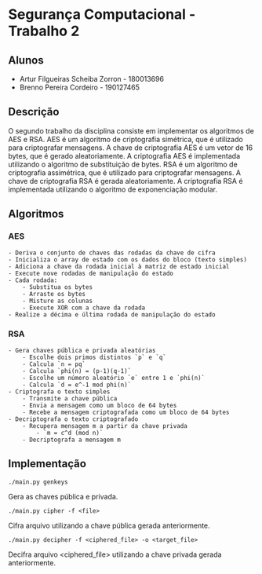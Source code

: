 # Segurança Computacional - Trabalho 2

## Alunos

- Artur Filgueiras Scheiba Zorron - 180013696
- Brenno Pereira Cordeiro - 190127465

## Descrição

O segundo trabalho da disciplina consiste em implementar os algoritmos de AES e RSA. AES é um algoritmo de criptografia simétrica, que é utilizado para criptografar mensagens. A chave de criptografia AES é um vetor de 16 bytes, que é gerado aleatoriamente. A criptografia AES é implementada utilizando o algoritmo de substituição de bytes. RSA é um algoritmo de criptografia assimétrica, que é utilizado para criptografar mensagens. A chave de criptografia RSA é gerada aleatoriamente. A criptografia RSA é implementada utilizando o algoritmo de exponenciação modular.

## Algoritmos

### AES

    - Deriva o conjunto de chaves das rodadas da chave de cifra
    - Inicializa o array de estado com os dados do bloco (texto simples)
    - Adiciona a chave da rodada inicial à matriz de estado inicial
    - Execute nove rodadas de manipulação do estado
    - Cada rodada:
        - Substitua os bytes
        - Arraste os bytes
        - Misture as colunas
        - Execute XOR com a chave da rodada
    - Realize a décima e última rodada de manipulação do estado

### RSA

    - Gera chaves pública e privada aleatórias
        - Escolhe dois primos distintos `p` e `q`
        - Calcula `n = pq`
        - Calcula `phi(n) = (p-1)(q-1)`
        - Escolhe um número aleatório `e` entre 1 e `phi(n)`
        - Calcula `d = e^-1 mod phi(n)`
    - Criptografa o texto simples
        - Transmite a chave pública
        - Envia a mensagem como um bloco de 64 bytes
        - Recebe a mensagem criptografada como um bloco de 64 bytes
    - Decriptografa o texto criptografado
        - Recupera mensagem m a partir da chave privada 
            - `m = c^d (mod n)`
        - Decriptografa a mensagem m

## Implementação

`./main.py genkeys`

Gera as chaves pública e privada.

`./main.py cipher -f <file>`

Cifra arquivo <file> utilizando a chave pública gerada anteriormente.

`./main.py decipher -f <ciphered_file> -o <target_file>`

Decifra arquivo <ciphered_file> utilizando a chave privada gerada anteriormente.
